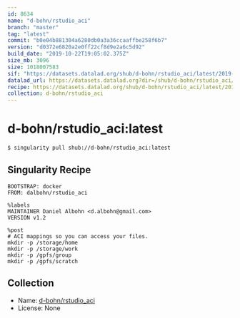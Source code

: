 ```yaml
---
id: 8634
name: "d-bohn/rstudio_aci"
branch: "master"
tag: "latest"
commit: "b0e04b881304a6280db0a3a36ccaaffbe258f6b7"
version: "d0372e6820a2e0ff22cf8d9e2a6c5d92"
build_date: "2019-10-22T19:05:02.375Z"
size_mb: 3096
size: 1018007583
sif: "https://datasets.datalad.org/shub/d-bohn/rstudio_aci/latest/2019-10-22-b0e04b88-d0372e68/d0372e6820a2e0ff22cf8d9e2a6c5d92.simg"
datalad_url: https://datasets.datalad.org?dir=/shub/d-bohn/rstudio_aci/latest/2019-10-22-b0e04b88-d0372e68/
recipe: https://datasets.datalad.org/shub/d-bohn/rstudio_aci/latest/2019-10-22-b0e04b88-d0372e68/Singularity
collection: d-bohn/rstudio_aci
---
```


# d-bohn/rstudio_aci:latest

```bash
$ singularity pull shub://d-bohn/rstudio_aci:latest
```

## Singularity Recipe

```singularity
BOOTSTRAP: docker
FROM: dalbohn/rstudio_aci

%labels
MAINTAINER Daniel Albohn <d.albohn@gmail.com>
VERSION v1.2

%post
# ACI mappings so you can access your files.
mkdir -p /storage/home
mkdir -p /storage/work
mkdir -p /gpfs/group
mkdir -p /gpfs/scratch
```

## Collection

 - Name: [d-bohn/rstudio_aci](https://github.com/d-bohn/rstudio_aci)
 - License: None

